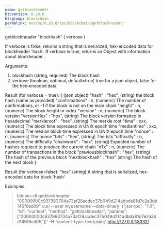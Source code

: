 ```yaml
---
name: getblockheader
btcversion: 0.20.0
btcgroup: blockchain
permalink: en/doc/0.20.0/rpc/blockchain/getblockheader/
---
```


getblockheader "blockhash" ( verbose )

If verbose is false, returns a string that is serialized, hex-encoded data for blockheader 'hash'.
If verbose is true, returns an Object with information about blockheader <hash>.

Arguments:
1. blockhash    (string, required) The block hash
2. verbose      (boolean, optional, default=true) true for a json object, false for the hex-encoded data

Result (for verbose = true):
{                                 (json object)
  "hash" : "hex",                 (string) the block hash (same as provided)
  "confirmations" : n,            (numeric) The number of confirmations, or -1 if the block is not on the main chain
  "height" : n,                   (numeric) The block height or index
  "version" : n,                  (numeric) The block version
  "versionHex" : "hex",           (string) The block version formatted in hexadecimal
  "merkleroot" : "hex",           (string) The merkle root
  "time" : xxx,                   (numeric) The block time expressed in UNIX epoch time
  "mediantime" : xxx,             (numeric) The median block time expressed in UNIX epoch time
  "nonce" : n,                    (numeric) The nonce
  "bits" : "hex",                 (string) The bits
  "difficulty" : n,               (numeric) The difficulty
  "chainwork" : "hex",            (string) Expected number of hashes required to produce the current chain
  "nTx" : n,                      (numeric) The number of transactions in the block
  "previousblockhash" : "hex",    (string) The hash of the previous block
  "nextblockhash" : "hex"         (string) The hash of the next block
}

Result (for verbose=false):
"hex"    (string) A string that is serialized, hex-encoded data for block 'hash'

Examples:
> bitcoin-cli getblockheader "00000000c937983704a73af28acdec37b049d214adbda81d7e2a3dd146f6ed09"
> curl --user myusername --data-binary '{"jsonrpc": "1.0", "id": "curltest", "method": "getblockheader", "params": ["00000000c937983704a73af28acdec37b049d214adbda81d7e2a3dd146f6ed09"]}' -H 'content-type: text/plain;' http://127.0.0.1:8332/


